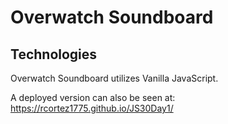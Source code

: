 # Overwatch Soundboard

## Technologies

Overwatch Soundboard utilizes Vanilla JavaScript.


A deployed version can also be seen at: https://rcortez1775.github.io/JS30Day1/

